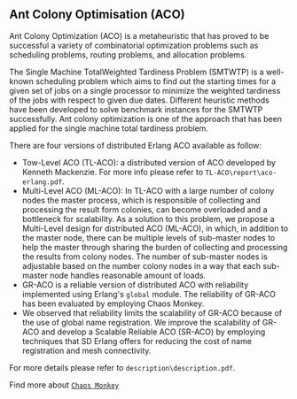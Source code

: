 Ant Colony Optimisation (ACO)
----------------------------
Ant Colony Optimization (ACO) is a metaheuristic that has proved to be successful a variety of combinatorial optimization problems such as scheduling problems, routing problems, and allocation problems.

The Single Machine TotalWeighted Tardiness Problem (SMTWTP) is a well-known scheduling problem which aims to find out the starting times for a given set of jobs on a single processor to minimize the weighted tardiness of the jobs with respect to given due dates. Different heuristic methods have been developed to solve benchmark instances for the SMTWTP successfully. Ant colony optimization is one of the approach that has been applied for the single machine total tardiness problem.

There are four versions of distributed Erlang ACO available as follow:
* Tow-Level ACO (TL-ACO): a distributed version of ACO developed by Kenneth Mackenzie. For more info please refer to `TL-ACO\report\aco-erlang.pdf`.
* Multi-Level ACO (ML-ACO): In TL-ACO with a large number of colony nodes the master process, which is responsible of collecting and processing the result form colonies, can become overloaded and a bottleneck for scalability. As a solution to this problem, we propose a Multi-Level design for distributed ACO (ML-ACO), in which, in addition to the master node, there can be multiple levels of sub-master nodes to help the master through sharing the burden of collecting and processing the results from colony nodes. The number of sub-master nodes is adjustable based on the number colony nodes in a way that each sub-master node handles reasonable amount of loads. 
* GR-ACO is a reliable version of distributed ACO with reliability implemented using Erlang's `global` module.  The reliability of GR-ACO has been evaluated by employing Chaos Monkey.
* We observed that reliability limits the scalability of GR-ACO because of the use of global name registration. We improve the scalability of GR-ACO and develop a Scalable Reliable ACO (SR-ACO) by employing techniques that SD Erlang offers for reducing the cost of name registration and mesh connectivity.

For more details please refer to `description\description.pdf`.

Find more about [`Chaos Monkey`](https://github.com/dLuna/chaos_monkey)
